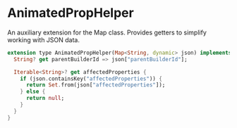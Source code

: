 # AnimatedPropHelper

An auxiliary extension for the Map class. Provides getters to simplify working with JSON data.

```dart
extension type AnimatedPropHelper(Map<String, dynamic> json) implements Map {
  String? get parentBuilderId => json["parentBuilderId"];

  Iterable<String>? get affectedProperties {
    if (json.containsKey("affectedProperties")) {
      return Set.from(json["affectedProperties"]);
    } else {
      return null;
    }
  }
}
```
